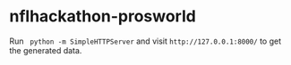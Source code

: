 # nflhackathon-prosworld

Run ` python -m SimpleHTTPServer` and visit `http://127.0.0.1:8000/` to get the generated data.
